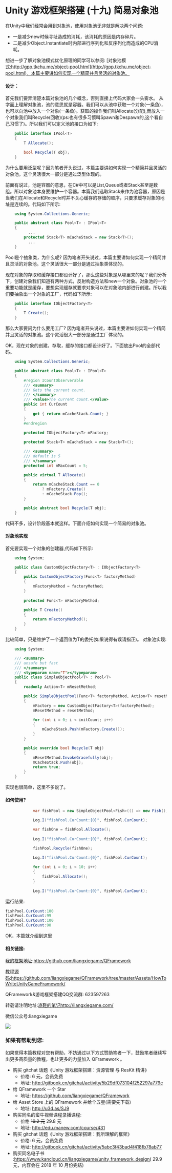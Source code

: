 #  Unity 游戏框架搭建 (十九) 简易对象池

在Unity中我们经常会用到对象池，使用对象池无非就是解决两个问题:

* 一是减少new时候寻址造成的消耗，该消耗的原因是内存碎片。
* 二是减少Object.Instantiate时内部进行序列化和反序列化而造成的CPU消耗。

想进一步了解对象池模式优化原理的同学可以参阅: [对象池模式:http://gpp.tkchu.me/object-pool.html](http://gpp.tkchu.me/object-pool.html)，本篇主要讲如何实现一个精简并且灵活的对象池。

#### 设计：

首先我们要弄清楚本篇对象池的几个概念，否则直接上代码大家会一头雾水。
从字面上理解对象池，池的意思就是容器。我们可以从池中获取一个对象(一条鱼)，也可以向池中放入一个对象(一条鱼)。获取的操作我们叫Allocate(分配),而放入一个对象我们叫Recycle(回收)(ps:也有很多习惯叫Spawn和Despawn的,这个看自己习惯了)。所以我们可以定义池的接口为如下:
``` csharp
    public interface IPool<T>
    {
        T Allocate();

        bool Recycle(T obj);
    }
```
为什么要用泛型呢？因为笔者开头说过，本篇主要讲如何实现一个精简并且灵活的对象池。这个灵活很大一部分是通过泛型体现的。

前面有说过，池是容器的意思，在C#中可以是List,Queue或者Stack甚至是数组。所以对象池本身要维护一个容器。本篇我们选取Stack来作为池容器，原因是当我们在Allocate和Recycle时并不关心缓存的存储的顺序，只要求缓存对象的地址是连续的。代码如下所示:
``` csharp
    using System.Collections.Generic;

    public abstract class Pool<T> : IPool<T>
    {
		  ...
        protected Stack<T> mCacheStack = new Stack<T>();
	      ...
    }
```

Pool是个抽象类，为什么呢? 因为笔者开头说过，本篇主要讲如何实现一个精简并且灵活的对象池。这个灵活很大一部分是通过抽象类体现的。

现在对象的存取和缓存接口都设计好了，那么这些对象是从哪里来的呢？我们分析下，创建对象我们知道有两种方式，反射构造方法和new一个对象。对象池的一个重要功能就是缓存，要想实现缓存就要求对象可以在对象池内部进行创建。所以我们要抽象出一个对象的工厂，代码如下所示:
``` csharp
    public interface IObjectFactory<T>
    {
        T Create();
    }
```
那么大家要问为什么要用工厂? 因为笔者开头说过，本篇主要讲如何实现一个精简并且灵活的对象池。这个灵活很大一部分是通过工厂体现的。

OK，现在对象的创建，存取，缓存的接口都设计好了。下面放出Pool的全部代码。
``` csharp
    using System.Collections.Generic;

    public abstract class Pool<T> : IPool<T>
    {
        #region ICountObserverable
        /// <summary>
        /// Gets the current count.
        /// </summary>
        /// <value>The current count.</value>
        public int CurCount
        {
            get { return mCacheStack.Count; }
        }
        #endregion
        
        protected IObjectFactory<T> mFactory;

        protected Stack<T> mCacheStack = new Stack<T>();

        /// <summary>
        /// default is 5
        /// </summary>
        protected int mMaxCount = 5;

        public virtual T Allocate()
        {
            return mCacheStack.Count == 0
                ? mFactory.Create()
                : mCacheStack.Pop();
        }

        public abstract bool Recycle(T obj);
    }
```

代码不多，设计阶段基本就这样。下面介绍如何实现一个简易的对象池。

#### 对象池实现

首先要实现一个对象的创建器,代码如下所示:
``` csharp
    using System;

    public class CustomObjectFactory<T> : IObjectFactory<T>
    {
        public CustomObjectFactory(Func<T> factoryMethod)
        {
            mFactoryMethod = factoryMethod;
        }
        
        protected Func<T> mFactoryMethod;

        public T Create()
        {
            return mFactoryMethod();
        }
    }
```
比较简单，只是维护了一个返回值为T的委托(如果说得有误请指正)。
对象池实现:
``` csharp
    using System;

    /// <summary>
    /// unsafe but fast
    /// </summary>
    /// <typeparam name="T"></typeparam>
    public class SimpleObjectPool<T> : Pool<T>
    {
        readonly Action<T> mResetMethod;

        public SimpleObjectPool(Func<T> factoryMethod, Action<T> resetMethod = null,int initCount = 0)
        {
            mFactory = new CustomObjectFactory<T>(factoryMethod);
            mResetMethod = resetMethod;

            for (int i = 0; i < initCount; i++)
            {
                mCacheStack.Push(mFactory.Create());
            }
        }

        public override bool Recycle(T obj)
        {
            mResetMethod.InvokeGracefully(obj);
            mCacheStack.Push(obj);
            return true;
        }
    }
```
实现也很简单，这里不多说了。

#### 如何使用?
``` csharp
			var fishPool = new SimpleObjectPool<Fish>(() => new Fish(), null, 100);

			Log.I("fishPool.CurCount:{0}", fishPool.CurCount);

			var fishOne = fishPool.Allocate();
			
			Log.I("fishPool.CurCount:{0}", fishPool.CurCount);

			fishPool.Recycle(fishOne);
			
			Log.I("fishPool.CurCount:{0}", fishPool.CurCount);

			for (int i = 0; i < 10; i++)
			{
				fishPool.Allocate();
			}
			
			Log.I("fishPool.CurCount:{0}", fishPool.CurCount);
```
运行结果:

```csharp
fishPool.CurCount:100
fishPool.CurCount:99
fishPool.CurCount:100
fishPool.CurCount:90
```

OK，本篇就介绍到这里
#### 相关链接:

[我的框架地址](https://github.com/liangxiegame/QFramework):https://github.com/liangxiegame/QFramework

[教程源码](https://github.com/liangxiegame/QFramework/tree/master/Assets/HowToWriteUnityGameFramework):https://github.com/liangxiegame/QFramework/tree/master/Assets/HowToWriteUnityGameFramework/

QFramework&游戏框架搭建QQ交流群: 623597263

转载请注明地址:[凉鞋的笔记](http://liangxiegame.com/)http://liangxiegame.com/

微信公众号:liangxiegame

![](https://ws4.sinaimg.cn/large/006tKfTcgy1fryc5skygwj30by0byt9i.jpg)

### 如果有帮助到您:

如果觉得本篇教程对您有帮助，不妨通过以下方式赞助笔者一下，鼓励笔者继续写出更多高质量的教程，也让更多的力量加入 QFramework 。

- 购买 gitchat 话题《Unity 游戏框架搭建：资源管理 与 ResKit 精讲》
  - 价格: 6 元，会员免费
  - 地址:  http://gitbook.cn/gitchat/activity/5b29df073104f252297a779c
- 给 QFramework 一个 Star
  - 地址: https://github.com/liangxiegame/QFramework
- 给 Asset Store 上的 QFramework 并给个五星(需要先下载)
  - 地址: http://u3d.as/SJ9
- 购买同名的蛮牛视频课程录播课程:
  - 价格 ~~19.2 元~~ 29.8 元
  - 地址: http://edu.manew.com/course/431 
- 购买 gitchat 话题《Unity 游戏框架搭建：我所理解的框架》
  - 价格: 6 元，会员免费
  - 地址:  http://gitbook.cn/gitchat/activity/5abc3f43bad4f418fb78ab77
- 购买同名电子书 :https://www.kancloud.cn/liangxiegame/unity_framework_design( 29.9 元，内容会在 2018 年 10 月份完结)